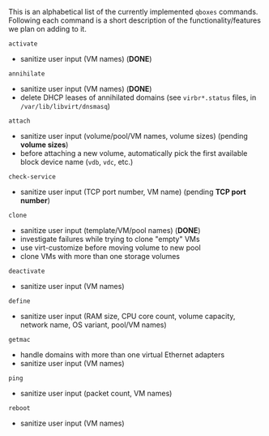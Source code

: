 This is an alphabetical list of the currently implemented `qboxes` commands. Following each command is a short description of the functionality/features we plan on adding to it.

`activate`
* sanitize user input (VM names) (__DONE__)

`annihilate`
* sanitize user input (VM names) (__DONE__)
* delete DHCP leases of annihilated domains (see `virbr*.status` files, in `/var/lib/libvirt/dnsmasq`)

`attach`
* sanitize user input (volume/pool/VM names, volume sizes) (pending __volume sizes__)
* before attaching a new volume, automatically pick the first available block device name (`vdb`, `vdc`, etc.)

`check-service`
* sanitize user input (TCP port number, VM name) (pending __TCP port number__)

`clone`
* sanitize user input (template/VM/pool names) (__DONE__)
* investigate failures while trying to clone "empty" VMs
* use virt-customize before moving volume to new pool
* clone VMs with more than one storage volumes

`deactivate`
* sanitize user input (VM names)

`define`
* sanitize user input (RAM size, CPU core count, volume capacity, network name, OS variant, pool/VM names)

`getmac`
* handle domains with more than one virtual Ethernet adapters
* sanitize user input (VM names)

`ping`
* sanitize user input (packet count, VM names)

`reboot`
* sanitize user input (VM names)
